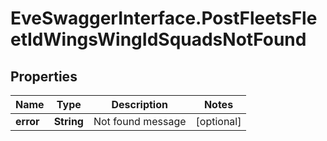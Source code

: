# EveSwaggerInterface.PostFleetsFleetIdWingsWingIdSquadsNotFound

## Properties
Name | Type | Description | Notes
------------ | ------------- | ------------- | -------------
**error** | **String** | Not found message | [optional] 


